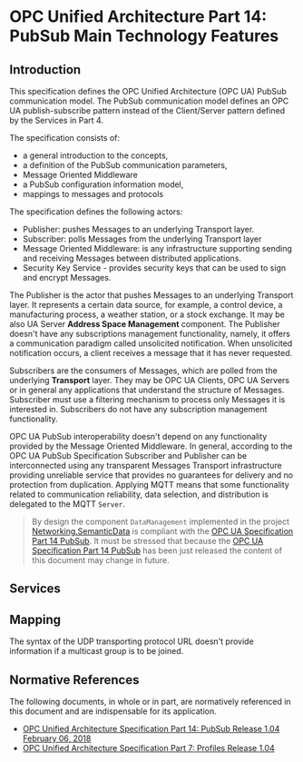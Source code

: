 
# OPC Unified Architecture Part 14: PubSub Main Technology Features

## Introduction

This specification defines the OPC Unified Architecture (OPC UA) PubSub communication model. The PubSub communication model defines an OPC UA publish-subscribe pattern instead of the Client/Server pattern defined by the Services in Part 4.

The specification consists of:

* a general introduction to the concepts,
* a definition of the PubSub communication parameters,
* Message Oriented Middleware 
* a PubSub configuration information model,
* mappings to messages and protocols

The specification defines the following actors: 
* Publisher: pushes Messages to an underlying Transport layer.
* Subscriber:  polls Messages from the underlying Transport layer
* Message Oriented Middleware: is any infrastructure supporting sending and receiving Messages between distributed applications. 
* Security Key Service - provides security keys that can be used to sign and encrypt Messages.

The Publisher is the actor that pushes Messages to an underlying Transport layer. It represents a certain data source, for example, a control device, a manufacturing process, a weather station, or a stock exchange. It may be also UA Server **Address Space Management** component. The Publisher doesn't have any subscriptions management functionality, namely, it offers a communication paradigm called unsolicited notification. When unsolicited notification occurs, a client receives a message that it has never requested.

Subscribers are the consumers of Messages, which are polled from the underlying **Transport** layer. They may be OPC UA Clients, OPC UA Servers or in general any applications that understand the structure of Messages. Subscriber must use a filtering mechanism to process only Messages it is interested in. Subscribers do not have any subscription management functionality.

OPC UA PubSub interoperability doesn't depend on any functionality provided by the Message Oriented Middleware. In general, according to the OPC UA PubSub Specification Subscriber and Publisher can be interconnected using any transparent Messages Transport infrastructure providing unreliable service that provides no guarantees for delivery and no protection from duplication. Applying MQTT means that some functionality related to communication reliability, data selection, and distribution is delegated to the MQTT `Server`.

> By design the component `DataManagement` implemented in the project [Networking.SemanticData](https://github.com/mpostol/OPC-UA-OOI/tree/master/Networking/SemanticData) is compliant with the [OPC UA Specification Part 14 PubSub](https://opcfoundation.org/developer-tools/specifications-unified-architecture/part-14-pubsub/).
> It must be stressed that because the [OPC UA Specification Part 14 PubSub](https://opcfoundation.org/developer-tools/specifications-unified-architecture/part-14-pubsub/) has been just released the content of this document may change in future.

## Services

## Mapping

The syntax of the UDP transporting protocol URL doesn't provide information if a multicast group is to be joined. 

## Normative References

The following documents, in whole or in part, are normatively referenced in this document and are indispensable for its application.

- [OPC Unified Architecture Specification Part 14: PubSub Release 1.04 February 06, 2018][OPC.UA.PubSub]
- [OPC Unified Architecture Specification  Part 7: Profiles Release 1.04][OPC.UA.Profiles]

 



[RFC.UDP]:https://tools.ietf.org/html/rfc768
[RFC.UDP.IP]:https://tools.ietf.org/html/rfc791

[OPC.UA.PubSub]:https://opcfoundation.org/developer-tools/specifications-unified-architecture/part-14-pubsub/
[OPC.UA.Profiles]:https://opcfoundation.org/developer-tools/specifications-unified-architecture/part-7-profiles/

[OOI.Networking.UDPMessageHandler]:https://github.com/mpostol/OPC-UA-OOI/tree/master/Networking/UDPMessageHandler
[OOI.Networking.ReferenceApplication]:https://github.com/mpostol/OPC-UA-OOI/tree/master/Networking/ReferenceApplication
